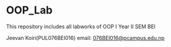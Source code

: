 # OOP_Lab
 This repository includes all labworks of OOP I Year II SEM BEI 
 
 Jeevan Koiri(PUL076BEI016)
 email: 076BEI016@pcampus.edu.np

